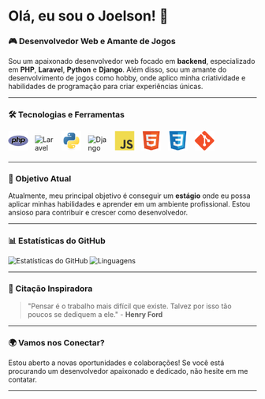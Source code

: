 # Olá, eu sou o Joelson! 👋

### 🎮 Desenvolvedor Web e Amante de Jogos

Sou um apaixonado desenvolvedor web focado em **backend**, especializado em **PHP**, **Laravel**, **Python** e **Django**. Além disso, sou um amante do desenvolvimento de jogos como hobby, onde aplico minha criatividade e habilidades de programação para criar experiências únicas.

---

### 🛠 Tecnologias e Ferramentas

<p>
  <img src="https://raw.githubusercontent.com/devicons/devicon/master/icons/php/php-original.svg" alt="PHP" width="40" height="40" style="display:inline-block; margin-right: 10px;" />
  <img src="https://cdn.jsdelivr.net/npm/simple-icons@v6/icons/laravel.svg" alt="Laravel" width="40" height="40" style="display:inline-block; margin-right: 10px;" />
  <img src="https://raw.githubusercontent.com/devicons/devicon/master/icons/python/python-original.svg" alt="Python" width="40" height="40" style="display:inline-block; margin-right: 10px;" />
  <img src="https://cdn.jsdelivr.net/npm/simple-icons@v6/icons/django.svg" alt="Django" width="40" height="40" style="display:inline-block; margin-right: 10px;" />
  <img src="https://raw.githubusercontent.com/devicons/devicon/master/icons/javascript/javascript-original.svg" alt="JavaScript" width="40" height="40" style="display:inline-block; margin-right: 10px;" />
  <img src="https://raw.githubusercontent.com/devicons/devicon/master/icons/html5/html5-original.svg" alt="HTML5" width="40" height="40" style="display:inline-block; margin-right: 10px;" />
  <img src="https://raw.githubusercontent.com/devicons/devicon/master/icons/css3/css3-original.svg" alt="CSS3" width="40" height="40" style="display:inline-block; margin-right: 10px;" />
  <img src="https://raw.githubusercontent.com/devicons/devicon/master/icons/git/git-original.svg" alt="Git" width="40" height="40" style="display:inline-block; margin-right: 10px;" />
</p>

---

### 🎯 Objetivo Atual

Atualmente, meu principal objetivo é conseguir um **estágio** onde eu possa aplicar minhas habilidades e aprender em um ambiente profissional. Estou ansioso para contribuir e crescer como desenvolvedor.

---

### 📊 Estatísticas do GitHub

![Estatísticas do GitHub](https://github-readme-stats.vercel.app/api?username=Joelsonsmendonca&show_icons=true&theme=radical)
![Linguagens](https://github-readme-stats.vercel.app/api/top-langs/?username=Joelsonsmendonca&layout=compact&theme=radical)

---

### 🌟 Citação Inspiradora

> "Pensar é o trabalho mais difícil que existe. Talvez por isso tão poucos se dediquem a ele." - **Henry Ford**

---

### 🌍 Vamos nos Conectar?

Estou aberto a novas oportunidades e colaborações! Se você está procurando um desenvolvedor apaixonado e dedicado, não hesite em me contatar.

---
